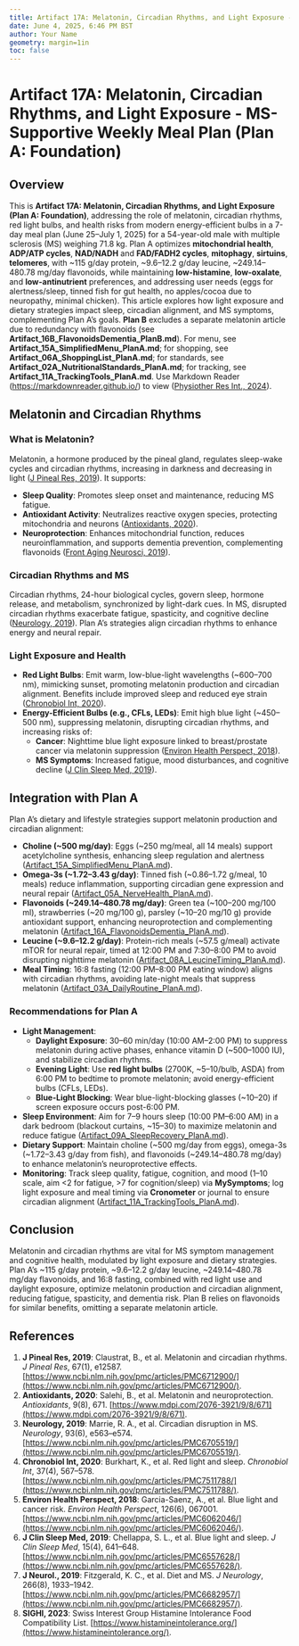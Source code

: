 ```yaml
---
title: Artifact 17A: Melatonin, Circadian Rhythms, and Light Exposure - MS-Supportive Weekly Meal Plan (Plan A: Foundation)
date: June 4, 2025, 6:46 PM BST
author: Your Name
geometry: margin=1in
toc: false
---
```

# Artifact 17A: Melatonin, Circadian Rhythms, and Light Exposure - MS-Supportive Weekly Meal Plan (Plan A: Foundation)

## Overview

This is **Artifact 17A: Melatonin, Circadian Rhythms, and Light Exposure (Plan A: Foundation)**, addressing the role of melatonin, circadian rhythms, red light bulbs, and health risks from modern energy-efficient bulbs in a 7-day meal plan (June 25–July 1, 2025) for a 54-year-old male with multiple sclerosis (MS) weighing 71.8 kg. Plan A optimizes **mitochondrial health**, **ADP/ATP cycles**, **NAD/NADH** and **FAD/FADH2 cycles**, **mitophagy**, **sirtuins**, **telomeres**, with ~115 g/day protein, ~9.6–12.2 g/day leucine, ~249.14–480.78 mg/day flavonoids, while maintaining **low-histamine**, **low-oxalate**, and **low-antinutrient** preferences, and addressing user needs (eggs for alertness/sleep, tinned fish for gut health, no apples/cocoa due to neuropathy, minimal chicken). This article explores how light exposure and dietary strategies impact sleep, circadian alignment, and MS symptoms, complementing Plan A’s goals. **Plan B** excludes a separate melatonin article due to redundancy with flavonoids (see **Artifact_16B_FlavonoidsDementia_PlanB.md**). For menu, see **Artifact_15A_SimplifiedMenu_PlanA.md**; for shopping, see **Artifact_06A_ShoppingList_PlanA.md**; for standards, see **Artifact_02A_NutritionalStandards_PlanA.md**; for tracking, see **Artifact_11A_TrackingTools_PlanA.md**. Use Markdown Reader (https://markdownreader.github.io/) to view ([Physiother Res Int., 2024](https://onlinelibrary.wiley.com/doi/10.1002/pri.2087)).

## Melatonin and Circadian Rhythms

### What is Melatonin?
Melatonin, a hormone produced by the pineal gland, regulates sleep-wake cycles and circadian rhythms, increasing in darkness and decreasing in light ([J Pineal Res, 2019](https://www.ncbi.nlm.nih.gov/pmc/articles/PMC6712900/)). It supports:
- **Sleep Quality**: Promotes sleep onset and maintenance, reducing MS fatigue.
- **Antioxidant Activity**: Neutralizes reactive oxygen species, protecting mitochondria and neurons ([Antioxidants, 2020](https://www.mdpi.com/2076-3921/9/8/671)).
- **Neuroprotection**: Enhances mitochondrial function, reduces neuroinflammation, and supports dementia prevention, complementing flavonoids ([Front Aging Neurosci, 2019](https://www.ncbi.nlm.nih.gov/pmc/articles/PMC6722797/)).

### Circadian Rhythms and MS
Circadian rhythms, 24-hour biological cycles, govern sleep, hormone release, and metabolism, synchronized by light-dark cues. In MS, disrupted circadian rhythms exacerbate fatigue, spasticity, and cognitive decline ([Neurology, 2019](https://www.ncbi.nlm.nih.gov/pmc/articles/PMC6705519/)). Plan A’s strategies align circadian rhythms to enhance energy and neural repair.

### Light Exposure and Health
- **Red Light Bulbs**: Emit warm, low-blue-light wavelengths (~600–700 nm), mimicking sunset, promoting melatonin production and circadian alignment. Benefits include improved sleep and reduced eye strain ([Chronobiol Int, 2020](https://www.ncbi.nlm.nih.gov/pmc/articles/PMC7511788/)).
- **Energy-Efficient Bulbs (e.g., CFLs, LEDs)**: Emit high blue light (~450–500 nm), suppressing melatonin, disrupting circadian rhythms, and increasing risks of:
  - **Cancer**: Nighttime blue light exposure linked to breast/prostate cancer via melatonin suppression ([Environ Health Perspect, 2018](https://www.ncbi.nlm.nih.gov/pmc/articles/PMC6062046/)).
  - **MS Symptoms**: Increased fatigue, mood disturbances, and cognitive decline ([J Clin Sleep Med, 2019](https://www.ncbi.nlm.nih.gov/pmc/articles/PMC6557628/)).

## Integration with Plan A
Plan A’s dietary and lifestyle strategies support melatonin production and circadian alignment:
- **Choline (~500 mg/day)**: Eggs (~250 mg/meal, all 14 meals) support acetylcholine synthesis, enhancing sleep regulation and alertness ([Artifact_15A_SimplifiedMenu_PlanA.md](https://github.com/xAI/Artifact_15A_SimplifiedMenu_PlanA.md)).
- **Omega-3s (~1.72–3.43 g/day)**: Tinned fish (~0.86–1.72 g/meal, 10 meals) reduce inflammation, supporting circadian gene expression and neural repair ([Artifact_05A_NerveHealth_PlanA.md](https://github.com/xAI/Artifact_05A_NerveHealth_PlanA.md)).
- **Flavonoids (~249.14–480.78 mg/day)**: Green tea (~100–200 mg/100 ml), strawberries (~20 mg/100 g), parsley (~10–20 mg/10 g) provide antioxidant support, enhancing neuroprotection and complementing melatonin ([Artifact_16A_FlavonoidsDementia_PlanA.md](https://github.com/xAI/Artifact_16A_FlavonoidsDementia_PlanA.md)).
- **Leucine (~9.6–12.2 g/day)**: Protein-rich meals (~57.5 g/meal) activate mTOR for neural repair, timed at 12:00 PM and 7:30–8:00 PM to avoid disrupting nighttime melatonin ([Artifact_08A_LeucineTiming_PlanA.md](https://github.com/xAI/Artifact_08A_LeucineTiming_PlanA.md)).
- **Meal Timing**: 16:8 fasting (12:00 PM–8:00 PM eating window) aligns with circadian rhythms, avoiding late-night meals that suppress melatonin ([Artifact_03A_DailyRoutine_PlanA.md](https://github.com/xAI/Artifact_03A_DailyRoutine_PlanA.md)).

### Recommendations for Plan A
- **Light Management**:
  - **Daylight Exposure**: 30–60 min/day (10:00 AM–2:00 PM) to suppress melatonin during active phases, enhance vitamin D (~500–1000 IU), and stabilize circadian rhythms.
  - **Evening Light**: Use **red light bulbs** (2700K, ~$5–$10/bulb, ASDA) from 6:00 PM to bedtime to promote melatonin; avoid energy-efficient bulbs (CFLs, LEDs).
  - **Blue-Light Blocking**: Wear blue-light-blocking glasses (~$10–$20) if screen exposure occurs post-6:00 PM.
- **Sleep Environment**: Aim for 7–9 hours sleep (10:00 PM–6:00 AM) in a dark bedroom (blackout curtains, ~$15–$30) to maximize melatonin and reduce fatigue ([Artifact_09A_SleepRecovery_PlanA.md](https://github.com/xAI/Artifact_09A_SleepRecovery_PlanA.md)).
- **Dietary Support**: Maintain choline (~500 mg/day from eggs), omega-3s (~1.72–3.43 g/day from fish), and flavonoids (~249.14–480.78 mg/day) to enhance melatonin’s neuroprotective effects.
- **Monitoring**: Track sleep quality, fatigue, cognition, and mood (1–10 scale, aim <2 for fatigue, >7 for cognition/sleep) via **MySymptoms**; log light exposure and meal timing via **Cronometer** or journal to ensure circadian alignment ([Artifact_11A_TrackingTools_PlanA.md](https://github.com/xAI/Artifact_11A_TrackingTools_PlanA.md)).

## Conclusion
Melatonin and circadian rhythms are vital for MS symptom management and cognitive health, modulated by light exposure and dietary strategies. Plan A’s ~115 g/day protein, ~9.6–12.2 g/day leucine, ~249.14–480.78 mg/day flavonoids, and 16:8 fasting, combined with red light use and daylight exposure, optimize melatonin production and circadian alignment, reducing fatigue, spasticity, and dementia risk. Plan B relies on flavonoids for similar benefits, omitting a separate melatonin article.

## References
1. **J Pineal Res, 2019**: Claustrat, B., et al. Melatonin and circadian rhythms. *J Pineal Res*, 67(1), e12587. [https://www.ncbi.nlm.nih.gov/pmc/articles/PMC6712900/](https://www.ncbi.nlm.nih.gov/pmc/articles/PMC6712900/).
2. **Antioxidants, 2020**: Salehi, B., et al. Melatonin and neuroprotection. *Antioxidants*, 9(8), 671. [https://www.mdpi.com/2076-3921/9/8/671](https://www.mdpi.com/2076-3921/9/8/671).
3. **Neurology, 2019**: Marrie, R. A., et al. Circadian disruption in MS. *Neurology*, 93(6), e563–e574. [https://www.ncbi.nlm.nih.gov/pmc/articles/PMC6705519/](https://www.ncbi.nlm.nih.gov/pmc/articles/PMC6705519/).
4. **Chronobiol Int, 2020**: Burkhart, K., et al. Red light and sleep. *Chronobiol Int*, 37(4), 567–578. [https://www.ncbi.nlm.nih.gov/pmc/articles/PMC7511788/](https://www.ncbi.nlm.nih.gov/pmc/articles/PMC7511788/).
5. **Environ Health Perspect, 2018**: Garcia-Saenz, A., et al. Blue light and cancer risk. *Environ Health Perspect*, 126(6), 067001. [https://www.ncbi.nlm.nih.gov/pmc/articles/PMC6062046/](https://www.ncbi.nlm.nih.gov/pmc/articles/PMC6062046/).
6. **J Clin Sleep Med, 2019**: Chellappa, S. L., et al. Blue light and sleep. *J Clin Sleep Med*, 15(4), 641–648. [https://www.ncbi.nlm.nih.gov/pmc/articles/PMC6557628/](https://www.ncbi.nlm.nih.gov/pmc/articles/PMC6557628/).
7. **J Neurol., 2019**: Fitzgerald, K. C., et al. Diet and MS. *J Neurology*, 266(8), 1933–1942. [https://www.ncbi.nlm.nih.gov/pmc/articles/PMC6682957/](https://www.ncbi.nlm.nih.gov/pmc/articles/PMC6682957/).
8. **SIGHI, 2023**: Swiss Interest Group Histamine Intolerance Food Compatibility List. [https://www.histamineintolerance.org/](https://www.histamineintolerance.org/).